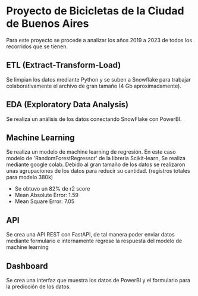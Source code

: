 # Proyecto de Bicicletas de la Ciudad de Buenos Aires

Para este proyecto se procede a analizar los años 2019 a 2023 de todos los recorridos que se tienen.

## ETL (Extract-Transform-Load)

Se limpian los datos mediante Python y se suben a Snowflake para trabajar colaborativamente el archivo de gran tamaño (4 Gb aproximadamente).

## EDA (Exploratory Data Analysis)

Se realiza un análisis de los datos conectando SnowFlake con PowerBI.

## Machine Learning

Se realiza un modelo de machine learning de regresión. En este caso modelo de 'RandomForestRegressor' de la libreria Scikit-learn, Se realiza mediante google colab. Debido al gran tamaño de los datos se realizaron unas agrupaciones de los datos para reducir su cantidad. (registros totales para modelo 380k)

- Se obtuvo un 82% de r2 score
- Mean Absolute Error: 1.59
- Mean Square Error: 7.05

## API

Se crea una API REST con FastAPI, de tal manera poder enviar datos mediante formulario e internamente regrese la respuesta del modelo de machine learning

## Dashboard

Se crea una interfaz que muestra los datos de PowerBI y el formulario para la predicción de los datos.
